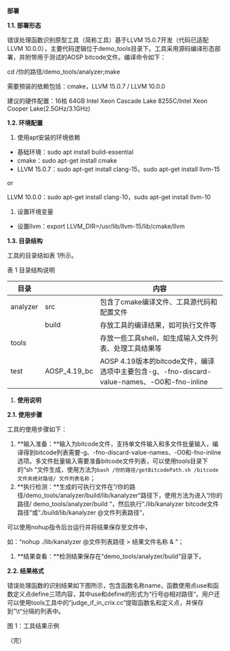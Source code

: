 **部署**

**1.1. 部署形态**

错误处理函数识别原型工具（简称工具）基于LLVM 15.0.7开发（代码已适配LLVM 10.0.0），主要代码逻辑位于demo_tools目录下。工具采用源码编译形态部署，并附带用于测试的AOSP bitcode文件。编译命令如下：

cd /你的路径/demo_tools/analyzer;make

需要预装的依赖包括：cmake，LLVM 15.0.7 / LLVM 10.0.0

建议的硬件配置：16核 64GB Intel Xeon Cascade Lake 8255C/Intel Xeon Cooper Lake(2.5GHz/3.1GHz)

**1.2. 环境配置**

1. 使用apt安装的环境依赖
- 基础环境：sudo apt install build-essential
- cmake：sudo apt-get install cmake
- LLVM 15.0.7：sudo apt-get install clang-15，sudo apt-get install llvm-15

or

LLVM 10.0.0：sudo apt-get install clang-10，sudo apt-get install llvm-10

1. 设置环境变量
- 设置llvm：export LLVM_DIR=/usr/lib/llvm-15/lib/cmake/llvm

**1.3. 目录结构**

工具的目录结如表 1所示。

表 1 目录结构说明

| 目录 |  | 内容 |
| --- | --- | --- |
| analyzer | src | 包含了cmake编译文件、工具源代码和配置文件 |
|  | build | 存放工具的编译结果，如可执行文件等 |
| tools |  | 存放一些工具shell，如生成输入文件列表、处理工具结果等 |
| test | AOSP_4.19_bc | AOSP 4.19版本的bitcode文件，编译选项中主要包含-g、-fno-discard-value-names、-O0和-fno-inline |
1. **使用说明**

**2.1.  使用步骤**

工具的使用步骤如下：

1. **输入准备：**输入为bitcode文件，支持单文件输入和多文件批量输入，编译得到bitcode列表需要-g、-fno-discard-value-names、-O0和-fno-inline选项。多文件批量输入需要准备bitcode文件列表，可以使用tools目录下的“sh “文件生成，使用方法为`bash /你的路径/getBitcodePath.sh /bitcode文件夹绝对路径/ 文件列表名称`；
2. **执行检测：**生成的可执行文件在“/你的路径/demo_tools/analyzer/build/lib/kanalyzer“路径下，使用方法为进入”/你的路径/ demo_tools/analyzer/build “，然后执行”./lib/kanalyzer bitcode文件路径“或”./build/lib/kanalyzer @文件列表路径“，

可以使用nohup指令后台运行并将结果保存至文件中，

如：“nohup ./lib/kanalyzer @文件列表路径 > 结果文件名称 & “；

1. **结果查看：**检测结果保存在“demo_tools/analyzer/build”目录下。

**2.2.  结果格式**

错误处理函数的识别结果如下图所示，包含函数名称name，函数使用点use和函数定义点define三项内容，其中use和define的形式为“行号@相对路径“。用户还可以使用tools工具中的“judge_if_in_crix.cc“提取函数名和定义点，并保存到”\t“分隔的列表中。

图 1：工具结果示例

（完）
